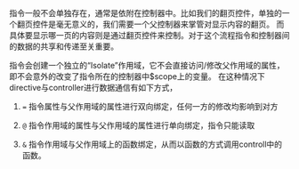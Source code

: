 指令一般不会单独存在，通常是依附在控制器中。比如我们的翻页控件，单独的一个翻页控件是毫无意义的，我们需要一个父控制器来掌管对显示内容的翻页。
而具体要显示哪一页的内容则是通过翻页控件来控制。对于这个流程指令和控制器间的数据的共享和传递至关重要。

指令会创建一个独立的“Isolate”作用域，它不会直接访问/修改父作用域的属性，即不会意外的改变了指令所在的控制器中$scope上的变量。
在这种情况下directive与controller进行数据通信有如下方式，

1. ```=``` 指令属性与父作用域的属性进行双向绑定，任何一方的修改均影响到对方

2. ```@``` 指令作用域的属性与父作用域的属性进行单向绑定，指令只能读取

3. ```&``` 指令作用域与父作用域上的函数绑定，从而以函数的方式调用controll中的函数。